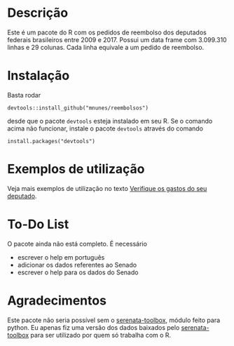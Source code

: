 # Descrição

Este é um pacote do R com os pedidos de reembolso dos deputados federais brasileiros entre 2009 e 2017. Possui um data frame com 3.099.310 linhas e 29 colunas. Cada linha equivale a um pedido de reembolso.

# Instalação

Basta rodar

    devtools::install_github("mnunes/reembolsos")
    
desde que o pacote `devtools` esteja instalado em seu R. Se o comando acima não funcionar, instale o pacote `devtools` através do comando

    install.packages("devtools")
    
    
# Exemplos de utilização



Veja mais exemplos de utilização no texto [Verifique os gastos do seu deputado]().

# To-Do List

O pacote ainda não está completo. É necessário 

* escrever o help em português
* adicionar os dados referentes ao Senado
* escrever o help para os dados do Senado


# Agradecimentos

Este pacote não seria possível sem o [serenata-toolbox](https://github.com/okfn-brasil/serenata-toolbox), módulo feito para python. Eu apenas fiz uma versão dos dados baixados pelo [serenata-toolbox](https://github.com/okfn-brasil/serenata-toolbox) para ser utilizado por quem só trabalha com o R.
